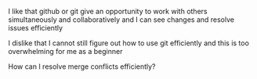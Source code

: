 I like that github or git give an opportunity to work with others simultaneously and collaboratively and I can see changes and resolve issues efficiently

I dislike that I cannot still figure out how to use git efficiently and this is too overwhelming for me as a beginner

How can I resolve merge conflicts efficiently?

